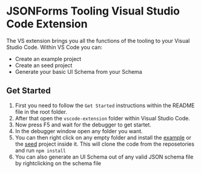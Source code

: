 # JSONForms Tooling Visual Studio Code Extension

The VS extension brings you all the functions of the tooling to your Visual Studio Code. Within VS Code you can:

* Create an example project
* Create an seed project
* Generate your basic UI Schema from your Schema

## Get Started

1. First you need to follow the `Get Started` instructions within the README file in the root folder. 
2. After that open the `vscode-extension` folder within Visual Studio Code.
3. Now press F5 and wait for the debugger to get startet. 
4. In the debugger window open any folder you want. 
5. You can then right click on any empty folder and install the [example](https://github.com/eclipsesource/make-it-happen-react) or the [seed](https://github.com/eclipsesource/jsonforms-react-seed) project inside it. This will clone the code from the reposetories and run `npm install`
6. You can also generate an UI Schema out of any valid JSON schema file by rightclicking on the schema file
